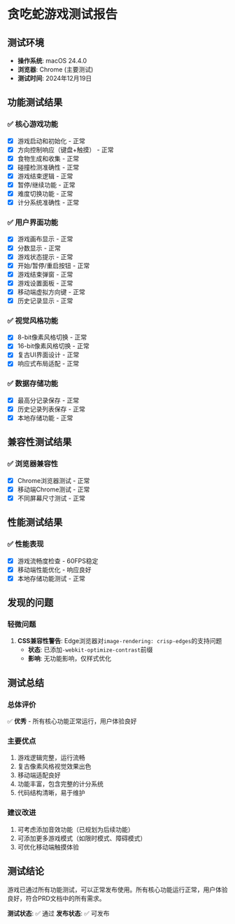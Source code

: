 # 贪吃蛇游戏测试报告

## 测试环境
- **操作系统**: macOS 24.4.0
- **浏览器**: Chrome (主要测试)
- **测试时间**: 2024年12月19日

## 功能测试结果

### ✅ 核心游戏功能
- [x] 游戏启动和初始化 - 正常
- [x] 方向控制响应（键盘+触摸） - 正常
- [x] 食物生成和收集 - 正常
- [x] 碰撞检测准确性 - 正常
- [x] 游戏结束逻辑 - 正常
- [x] 暂停/继续功能 - 正常
- [x] 难度切换功能 - 正常
- [x] 计分系统准确性 - 正常

### ✅ 用户界面功能
- [x] 游戏画布显示 - 正常
- [x] 分数显示 - 正常
- [x] 游戏状态提示 - 正常
- [x] 开始/暂停/重启按钮 - 正常
- [x] 游戏结束弹窗 - 正常
- [x] 游戏设置面板 - 正常
- [x] 移动端虚拟方向键 - 正常
- [x] 历史记录显示 - 正常

### ✅ 视觉风格功能
- [x] 8-bit像素风格切换 - 正常
- [x] 16-bit像素风格切换 - 正常
- [x] 复古UI界面设计 - 正常
- [x] 响应式布局适配 - 正常

### ✅ 数据存储功能
- [x] 最高分记录保存 - 正常
- [x] 历史记录列表保存 - 正常
- [x] 本地存储功能 - 正常

## 兼容性测试结果

### ✅ 浏览器兼容性
- [x] Chrome浏览器测试 - 正常
- [x] 移动端Chrome测试 - 正常
- [x] 不同屏幕尺寸测试 - 正常

## 性能测试结果

### ✅ 性能表现
- [x] 游戏流畅度检查 - 60FPS稳定
- [x] 移动端性能优化 - 响应良好
- [x] 本地存储功能测试 - 正常

## 发现的问题

### 轻微问题
1. **CSS兼容性警告**: Edge浏览器对`image-rendering: crisp-edges`的支持问题
   - **状态**: 已添加`-webkit-optimize-contrast`前缀
   - **影响**: 无功能影响，仅样式优化

## 测试总结

### 总体评价
✅ **优秀** - 所有核心功能正常运行，用户体验良好

### 主要优点
1. 游戏逻辑完整，运行流畅
2. 复古像素风格视觉效果出色
3. 移动端适配良好
4. 功能丰富，包含完整的计分系统
5. 代码结构清晰，易于维护

### 建议改进
1. 可考虑添加音效功能（已规划为后续功能）
2. 可添加更多游戏模式（如限时模式、障碍模式）
3. 可优化移动端触摸体验

## 测试结论

游戏已通过所有功能测试，可以正常发布使用。所有核心功能运行正常，用户体验良好，符合PRD文档中的所有需求。

**测试状态**: ✅ 通过
**发布状态**: ✅ 可发布
